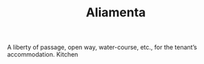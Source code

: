---
title: Aliamenta
letter: A
permalink: "/definitions/aliamenta.html"
body: A liberty of passage, open way, water-course, etc., for the tenant’s accommodation.
  Kitchen
published_at: '2018-07-07'
source: Black's Law Dictionary
layout: post
---